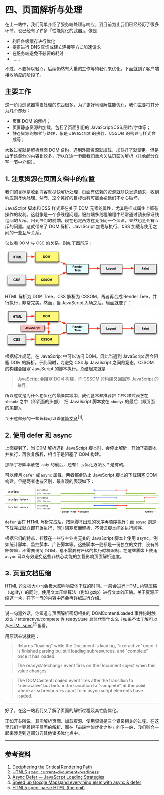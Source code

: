 # 四、页面解析与处理

在上一站中，我们简单介绍了服务端处理与响应，到目前为止我们已经经历了很多环节，也已经有了许多「性能优化的武器」。像是

- 利用各级缓存进行优化
- 提前进行 DNS 查询或建立连接等方式加速请求
- 在服务端避免不必要的耗时
- ……

不过，不要掉以轻心，后续仍然有大量的工作等待我们来优化。下面就到了客户端接收响应的阶段了。

## 主要工作

这一阶段浏览器需要处理的东西很多，为了更好地理解性能优化，我们主要将其分为几个部分：

- 页面 DOM 的解析；
- 页面静态资源的加载，包括了页面引用的 JavaScript/CSS/图片/字体等；
- 静态资源的解析与处理，像是 JavaScript 的执行、CSSOM 的构建与样式合成等；

大致过程就是解析页面 DOM 结构，遇到外部资源就加载，加载好了就使用。但是由于这部分的内容比较多，所以在这一节里我们重点关注页面的解析（其他部分在写一节中介绍）。

## 1. 注意资源在页面文档中的位置

我们的目标是收到内容就尽快解析处理，页面有依赖的资源就尽快发送请求，收到响应则尽快处理。然而，这个美好的目标也有可能会被我们不小心破坏。

JavaScript 脚本和 CSS 样式表在关于 DOM 元素的属性，尤其是样式属性上都有操作的权利。这就像是一个多线程问题。服务端多线程编程中经常通过锁来保证线程间的互斥。回到咱们的前端，现在也是两方在竞争同一个资源，显然也是会有互斥的问题。这就带来了 DOM 解析、JavaScript 加载与执行、CSS 加载与使用之间的一些互斥关系。

仅仅看 DOM 与 CSS 的关系，则如下图所示：

![pipeline for dom and css](./img/pipeline1.png)

HTML 解析为 DOM Tree，CSS 解析为 CSSOM，两者再合成 Render Tree，并行执行，非常完美。然而，当 JavaScript 入场之后，局面就变了：

![pipeline for dom and css with js](./img/pipeline2.png)

根据标准规范，在 JavaScript 中可以访问 DOM。因此当遇到 JavaScript 后会阻塞 DOM 的解析。于此同时，为避免 CSS 与 JavaScript 之间的竞态，CSSOM 的构建会阻塞 JavaScript 的脚本执行。总结起来就是 ——

> JavaScript 会阻塞 DOM 构建，而 CSSOM 的构建又回阻塞 JavaScript 的执行。

所以这就是为什么在优化的最佳实践中，我们基本都推荐把 CSS 样式表放在 `<head>` 之中（即页面的头部），把 JavaScript 脚本放在 `<body>` 的最后（即页面的尾部）。

关于这部分的一些解释可以看[这篇文章](https://calendar.perfplanet.com/2012/deciphering-the-critical-rendering-path/)<sup>[1]</sup>。

## 2. 使用 defer 和 async

上面提到了，当 DOM 解析遇到 JavaScript 脚本时，会停止解析，开始下载脚本并执行，再恢复解析，相当于是阻塞了 DOM 构建。

那除了将脚本放在 `body` 的最后，还有什么优化方法么？是有的。

可以使用 `defer` 或 `async` 属性。两者都会防止 JavaScript 脚本的下载阻塞 DOM 构建。但是两者也有区别，最直观的表现如下：

![async defer](./img/async-defer.jpeg)

`defer` 会在 HTML 解析完成后，按照脚本出现的次序再顺序执行；而 `async` 则是下载完成就立即开始执行，同时阻塞页面解析，不保证脚本间的执行顺序。

根据它们的特点，推荐在一些与主业务无关的 JavaScript 脚本上使用 async。例如统计脚本、监控脚本、广告脚本等。这些脚本一般都是一份独立的文件，没有外部依赖，不需要访问 DOM，也不需要有严格的执行时机限制。在这些脚本上使用 `async` 可以有效避免这些非核心功能的加载影响页面解析速度。

## 3. 页面文档压缩

HTML 的文档大小也会极大影响响应体下载的时间。一般会进行 HTML 内容压缩（uglify）的同时，使用文本压缩算法（例如 gzip）进行文本的压缩。关于资源压缩这一块，在下一节的内容中还会再详细进行介绍。

---

说一句题外话，你知道与页面解析密切相关的 DOMContentLoaded 事件何时触发么？interactive/complete 等 readyState 具体代表什么么？如果不太了解可以从[HTML spec](https://html.spec.whatwg.org/multipage/dom.html#current-document-readiness)<sup>[2]</sup>里看。

用原话来说就是：

> Returns "loading" while the Document is loading, "interactive" once it is finished parsing but still loading subresources, and "complete" once it has loaded.

> The readystatechange event fires on the Document object when this value changes.

> The DOMContentLoaded event fires after the transition to "interactive" but before the transition to "complete", at the point where all subresources apart from async script elements have loaded.

---

好了，在这一站我们又了解了页面的解析过程及其性能优化。

正如开头所说，其实解析页面、加载资源、使用资源是三个紧密相关的过程。在这里我们主要着眼于页面的解析，而在「前端性能优化之旅」的下一站，我们则会一起来涉足到这部分的其他诸多优化点中。

---

## 参考资料

1. [Deciphering the Critical Rendering Path](https://calendar.perfplanet.com/2012/deciphering-the-critical-rendering-path/)
1. [HTML5 spec: current-document-readiness](https://html.spec.whatwg.org/multipage/dom.html#current-document-readiness)
1. [Async Defer — JavaScript Loading Strategies](https://medium.com/@raviroshan.talk/async-defer-javascript-loading-strategies-da489a0ba47e)
1. [Speed up Google Maps(and everything else) with async & defer](https://medium.com/@nikjohn/speed-up-google-maps-and-everything-else-with-async-defer-7b9814efb2b)
1. [HTML5 spec: parse HTML (the end)](https://html.spec.whatwg.org/multipage/parsing.html#the-end)

